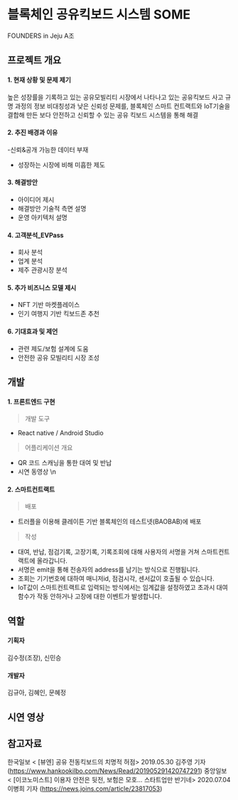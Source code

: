 # 블록체인 공유킥보드 시스템 SOME
FOUNDERS in Jeju A조

## 프로젝트 개요
#### 1. 현재 상황 및 문제 제기
높은 성장률을 기록하고 있는 공유모빌리티 시장에서 나타나고 있는 공유킥보드 사고 규명 과정의 정보 비대칭성과 낮은 신뢰성 문제를, 블록체인 스마트 컨트랙트와 IoT기술을 결합해 만든 보다 안전하고 신뢰할 수 있는 공유 킥보드 시스템을 통해 해결

#### 2. 추진 배경과 이유
-신뢰&공개 가능한 데이터 부재
- 성장하는 시장에 비해 미흡한 제도

#### 3. 해결방안
- 아이디어 제시
- 해결방안 기술적 측면 설명
- 운영 아키텍처 설명
#### 4. 고객분석_EVPass
- 회사 분석
- 업계 분석
- 제주 관광시장 분석

#### 5. 추가 비즈니스 모델 제시
- NFT 기반 마켓플레이스
- 인기 여행지 기반 킥보드존 추천

#### 6. 기대효과 및 제언
- 관련 제도/보험 설계에 도움
- 안전한 공유 모빌리티 시장 조성  

   
## 개발
#### 1. 프론트엔드 구현 
 > 개발 도구
- React native / Android Studio 
> 어플리케이션 개요
- QR 코드 스캐닝을 통한 대여 및 반납
- 시연 동영상
\n        
#### 2. 스마트컨트랙트 
> 배포
- 트러플을 이용해 클레이튼 기반 블록체인의 테스트넷(BAOBAB)에 배포

> 작성
- 대여, 반납, 점검기록, 고장기록, 기록조회에 대해 사용자의 서명을 거쳐 스마트컨트랙트에 올라갑니다. 
- 서명은 emit을 통해 전송자의 address를 남기는 방식으로 진행됩니다.
- 조회는 기기번호에 대하여 매니저id, 점검시각, 센서값이 호출될 수 있습니다.
- IoT값이 스마트컨트랙트로 입력되는 방식에서는 임계값을 설정하였고 초과시 대여함수가 작동 안하거나 고장에 대한 이벤트가 발생합니다.

## 역할
#### 기획자
김수정(조장), 신민승
#### 개발자
김규아, 김혜인, 문혜정

## 시연 영상

## 참고자료
한국일보 < [뷰엔] 공유 전동킥보드의 치명적 허점> 2019.05.30 김주영 기자
(https://www.hankookilbo.com/News/Read/201905291420747291)
중앙일보 < [이코노미스트] 이용자 안전은 뒷전, 보험은 모호… 스타트업만 반기네> 2020.07.04 이병희 기자
(https://news.joins.com/article/23817053)
